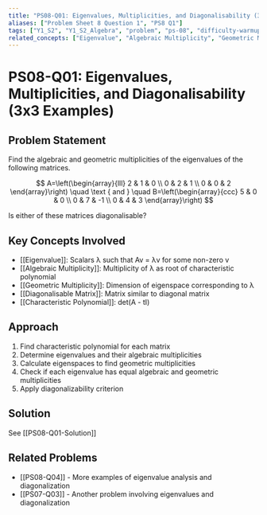 ```yaml
---
title: "PS08-Q01: Eigenvalues, Multiplicities, and Diagonalisability (3x3 Examples)"
aliases: ["Problem Sheet 8 Question 1", "PS8 Q1"]
tags: ["Y1_S2", "Y1_S2_Algebra", "problem", "ps-08", "difficulty-warmup"]
related_concepts: ["Eigenvalue", "Algebraic Multiplicity", "Geometric Multiplicity", "Diagonalisable Matrix", "Characteristic Polynomial"]
---
```


# PS08-Q01: Eigenvalues, Multiplicities, and Diagonalisability (3x3 Examples)

## Problem Statement
Find the algebraic and geometric multiplicities of the eigenvalues of the following matrices.

$$
A=\left(\begin{array}{lll}
2 & 1 & 0 \\
0 & 2 & 1 \\
0 & 0 & 2
\end{array}\right) \quad \text { and } \quad B=\left(\begin{array}{ccc}
5 & 0 & 0 \\
0 & 7 & -1 \\
0 & 4 & 3
\end{array}\right)
$$

Is either of these matrices diagonalisable?

## Key Concepts Involved
- [[Eigenvalue]]: Scalars λ such that Av = λv for some non-zero v
- [[Algebraic Multiplicity]]: Multiplicity of λ as root of characteristic polynomial
- [[Geometric Multiplicity]]: Dimension of eigenspace corresponding to λ
- [[Diagonalisable Matrix]]: Matrix similar to diagonal matrix
- [[Characteristic Polynomial]]: det(A - tI)

## Approach
1. Find characteristic polynomial for each matrix
2. Determine eigenvalues and their algebraic multiplicities
3. Calculate eigenspaces to find geometric multiplicities
4. Check if each eigenvalue has equal algebraic and geometric multiplicities
5. Apply diagonalizability criterion

## Solution
See [[PS08-Q01-Solution]]

## Related Problems
- [[PS08-Q04]] - More examples of eigenvalue analysis and diagonalization
- [[PS07-Q03]] - Another problem involving eigenvalues and diagonalization

